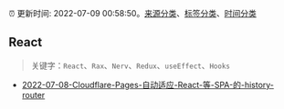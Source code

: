 :alarm_clock: 更新时间: 2022-07-09 00:58:50。[来源分类](../README.md)、[标签分类](../TAGS.md)、[时间分类](../TIMELINE.md)

## React


> 关键字：`React`、`Rax`、`Nerv`、`Redux`、`useEffect`、`Hooks`



- [2022-07-08-Cloudflare-Pages-自动适应-React-等-SPA-的-history-router](https://www.v2ex.com/t/865036) 
